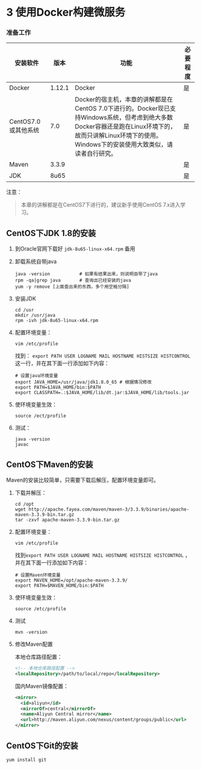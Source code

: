 # 3 使用Docker构建微服务



### 准备工作

| 安装软件           | 版本     | 功能                                       | 必要程度 |
| -------------- | ------ | ---------------------------------------- | ---- |
| Docker         | 1.12.1 | Docker                                   | 是    |
| CentOS7.0或其他系统 | 7.0    | Docker的宿主机，本章的讲解都是在CentOS 7.0下进行的。Docker现已支持Windows系统，但考虑到绝大多数Docker容器还是跑在Linux环境下的，故而只讲解Linux环境下的使用。Windows下的安装使用大致类似，请读者自行研究。 | 是    |
| Maven          | 3.3.9  |                                          | 是    |
| JDK            | 8u65   |                                          | 是    |



注意：

>  本章的讲解都是在CentOS7下进行的，建议新手使用CentOS 7.x进入学习。



## CentOS下JDK 1.8的安装

1. 到Oracle官网下载好 `jdk-8u65-linux-x64.rpm` 备用

2. 卸载系统自带java

   ```shell
   java -version           # 如果有结果出来，则说明自带了java
   rpm -qa|grep java       # 查询出已经安装的java
   yum -y remove [上面查出来的东西，多个用空格分隔]
   ```

3. 安装JDK

   ```shell
   cd /usr
   mkdir /usr/java
   rpm -ivh jdk-8u65-linux-x64.rpm
   ```

4. 配置环境变量：

   ```shell
   vim /etc/profile
   ```

   找到： `export PATH USER LOGNAME MAIL HOSTNAME HISTSIZE HISTCONTROL` 这一行，并在其下面一行添加如下内容：

   ```shell
   # 设置java环境变量
   export JAVA_HOME=/usr/java/jdk1.8.0_65 # 根据情况修改
   export PATH=$JAVA_HOME/bin:$PATH
   export CLASSPATH=.:$JAVA_HOME/lib/dt.jar:$JAVA_HOME/lib/tools.jar
   ```

5. 使环境变量生效：

   ```shell
   source /ect/profile
   ```

6. 测试：

   ```shell
   java -version
   javac
   ```




## CentOS下Maven的安装

Maven的安装比较简单，只需要下载后解压，配置环境变量即可。

1. 下载并解压：

   ```shell
   cd /opt
   wget http://apache.fayea.com/maven/maven-3/3.3.9/binaries/apache-maven-3.3.9-bin.tar.gz
   tar -zxvf apache-maven-3.3.9-bin.tar.gz
   ```

2. 配置环境变量：

   ```shell
   vim /etc/profile
   ```

   找到`export PATH USER LOGNAME MAIL HOSTNAME HISTSIZE HISTCONTROL` ， 并在其下面一行添加如下内容：

   ```shell
   # 设置Maven环境变量
   export MAVEN_HOME=/opt/apache-maven-3.3.9/
   export PATH=$MAVEN_HOME/bin:$PATH
   ```

3. 使环境变量生效：

   ```shell
   source /etc/profile
   ```

4. 测试

   ```shell
   mvn -version
   ```

5. 修改Maven配置

   本地仓库路径配置：

   ```xml
   <!-- 本地仓库路径配置 -->
   <localRepository>/path/to/local/repo</localRepository>
   ```

    国内Maven镜像配置：

   ```xml
   <mirror>
     <id>aliyun</id>
     <mirrorOf>central</mirrorOf>
     <name>Aliyun Central mirror</name>
     <url>http://maven.aliyun.com/nexus/content/groups/public</url>
   </mirror>
   ```




## CentOS下Git的安装

```shell
yum install git
```


